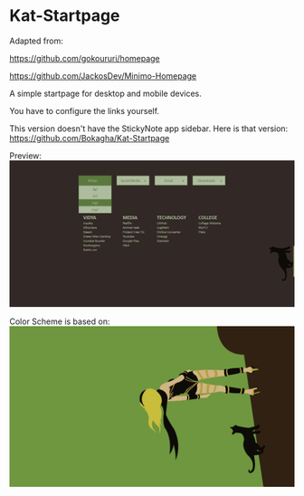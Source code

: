 Kat-Startpage
=============
Adapted from:

  https://github.com/gokoururi/homepage
  
  https://github.com/JackosDev/Minimo-Homepage
  
A simple startpage for desktop and mobile devices.

You have to configure the links yourself.

This version doesn't have the StickyNote app sidebar. Here is that version: https://github.com/Bokagha/Kat-Startpage


Preview: 
![Alt text](/preview.png)

Color Scheme is based on:
![Alt text](/gravityrush.png)
